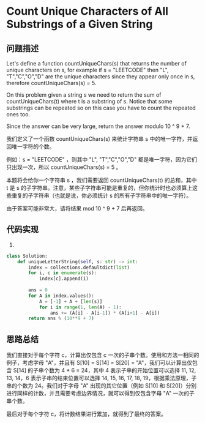 #   Count Unique Characters of All Substrings of a Given String

## 问题描述

Let's define a function countUniqueChars(s) that returns the number of unique characters on s, for example if s = "LEETCODE" then "L", "T","C","O","D" are the unique characters since they appear only once in s, therefore countUniqueChars(s) = 5.

On this problem given a string s we need to return the sum of countUniqueChars(t) where t is a substring of s. Notice that some substrings can be repeated so on this case you have to count the repeated ones too.

Since the answer can be very large, return the answer modulo 10 ^ 9 + 7.

我们定义了一个函数 countUniqueChars(s) 来统计字符串 s 中的唯一字符，并返回唯一字符的个数。

例如：s = "LEETCODE" ，则其中 "L", "T","C","O","D" 都是唯一字符，因为它们只出现一次，所以 countUniqueChars(s) = 5 。

本题将会给你一个字符串 s ，我们需要返回 countUniqueChars(t) 的总和，其中 t 是 s 的子字符串。注意，某些子字符串可能是重复的，但你统计时也必须算上这些重复的子字符串（也就是说，你必须统计 s 的所有子字符串中的唯一字符）。

由于答案可能非常大，请将结果 mod 10 ^ 9 + 7 后再返回。


## 代码实现

1.
```python
class Solution:
    def uniqueLetterString(self, s: str) -> int:
        index = collections.defaultdict(list) 
        for i, c in enumerate(s): 
            index[c].append(i) 
        
        ans = 0 
        for A in index.values(): 
            A = [-1] + A + [len(s)] 
            for i in range(1, len(A) - 1): 
                ans += (A[i] - A[i-1]) * (A[i+1] - A[i])
        return ans % (10**9 + 7)
```


## 思路总结

我们直接对于每个字符 c，计算出仅包含 c 一次的子串个数。使用和方法一相同的例子，考虑字母 "A"，并且有 S[10] = S[14] = S[20] = "A"，我们可以计算出仅包含 S[14] 的子串个数为 4 * 6 = 24，其中 4 表示子串的开始位置可以选择 11, 12, 13, 14，6 表示子串的结束位置可以选择 14, 15, 16, 17, 18, 19，根据乘法原理，子串的个数为 24。我们对于字母 "A" 出现的其它位置（例如 S[10] 和 S[20]）分别进行同样的计数，并且需要考虑边界情况，就可以得到仅包含字母 "A" 一次的子串个数。

最后对于每个字符 c，将计数结果进行累加，就得到了最终的答案。
